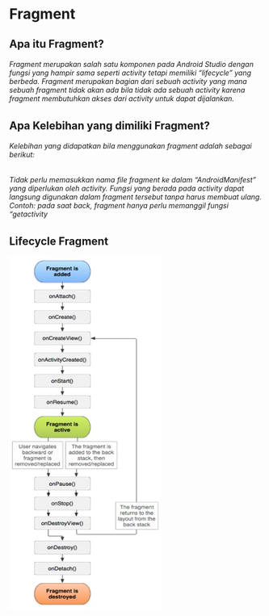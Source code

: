 # Fragment
<h2>Apa itu Fragment?</h2>
<h6>Fragment merupakan salah satu komponen pada Android Studio dengan fungsi yang hampir sama seperti activity tetapi memiliki “lifecycle” yang berbeda. 
Fragment merupakan bagian dari sebuah activity yang mana sebuah fragment tidak akan ada bila tidak ada sebuah activity karena fragment membutuhkan akses 
dari activity untuk dapat dijalankan.</h6>

<h2>Apa Kelebihan yang dimiliki Fragment?</h2>
<h6>Kelebihan yang didapatkan bila menggunakan fragment adalah sebagai berikut:</h6>
<h6>Tidak perlu memasukkan nama file fragment ke dalam “AndroidManifest” yang diperlukan oleh activity.
Fungsi yang berada pada activity dapat langsung digunakan dalam fragment tersebut tanpa harus membuat ulang. 
Contoh: pada saat back, fragment hanya perlu memanggil fungsi “getactivity</h6>

<h2>Lifecycle Fragment</h2>
<img src="fragment lifecycle.jpg" height="700px" width="300px">
